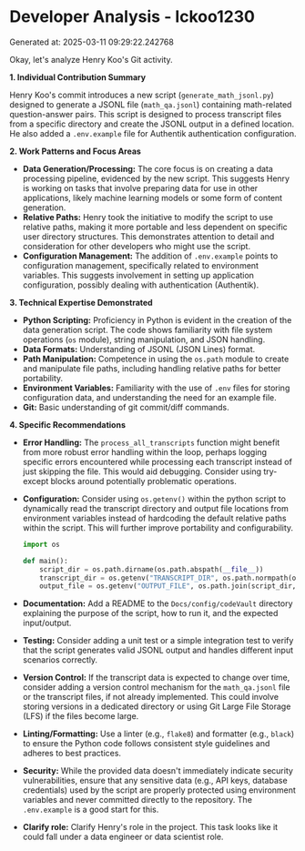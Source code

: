 # Developer Analysis - lckoo1230
Generated at: 2025-03-11 09:29:22.242768

Okay, let's analyze Henry Koo's Git activity.

**1. Individual Contribution Summary**

Henry Koo's commit introduces a new script (`generate_math_jsonl.py`) designed to generate a JSONL file (`math_qa.jsonl`) containing math-related question-answer pairs. This script is designed to process transcript files from a specific directory and create the JSONL output in a defined location.  He also added a `.env.example` file for Authentik authentication configuration.

**2. Work Patterns and Focus Areas**

*   **Data Generation/Processing:** The core focus is on creating a data processing pipeline, evidenced by the new script. This suggests Henry is working on tasks that involve preparing data for use in other applications, likely machine learning models or some form of content generation.
*   **Relative Paths:** Henry took the initiative to modify the script to use relative paths, making it more portable and less dependent on specific user directory structures. This demonstrates attention to detail and consideration for other developers who might use the script.
*   **Configuration Management:** The addition of `.env.example` points to configuration management, specifically related to environment variables. This suggests involvement in setting up application configuration, possibly dealing with authentication (Authentik).

**3. Technical Expertise Demonstrated**

*   **Python Scripting:** Proficiency in Python is evident in the creation of the data generation script. The code shows familiarity with file system operations (`os` module), string manipulation, and JSON handling.
*   **Data Formats:** Understanding of JSONL (JSON Lines) format.
*   **Path Manipulation:** Competence in using the `os.path` module to create and manipulate file paths, including handling relative paths for better portability.
*   **Environment Variables:** Familiarity with the use of `.env` files for storing configuration data, and understanding the need for an example file.
*   **Git:** Basic understanding of git commit/diff commands.

**4. Specific Recommendations**

*   **Error Handling:** The `process_all_transcripts` function might benefit from more robust error handling within the loop, perhaps logging specific errors encountered while processing each transcript instead of just skipping the file. This would aid debugging.  Consider using try-except blocks around potentially problematic operations.
*   **Configuration:**  Consider using `os.getenv()` within the python script to dynamically read the transcript directory and output file locations from environment variables instead of hardcoding the default relative paths within the script. This will further improve portability and configurability.

    ```python
    import os

    def main():
        script_dir = os.path.dirname(os.path.abspath(__file__))
        transcript_dir = os.getenv("TRANSCRIPT_DIR", os.path.normpath(os.path.join(script_dir, "../../../Docs/to-do-plan/data/processed/transcript")))
        output_file = os.getenv("OUTPUT_FILE", os.path.join(script_dir, "math_qa.jsonl"))
    ```

*   **Documentation:**  Add a README to the `Docs/config/codeVault` directory explaining the purpose of the script, how to run it, and the expected input/output.
*   **Testing:** Consider adding a unit test or a simple integration test to verify that the script generates valid JSONL output and handles different input scenarios correctly.
*   **Version Control:**  If the transcript data is expected to change over time, consider adding a version control mechanism for the `math_qa.jsonl` file or the transcript files, if not already implemented. This could involve storing versions in a dedicated directory or using Git Large File Storage (LFS) if the files become large.
*   **Linting/Formatting:**  Use a linter (e.g., `flake8`) and formatter (e.g., `black`) to ensure the Python code follows consistent style guidelines and adheres to best practices.
*   **Security:** While the provided data doesn't immediately indicate security vulnerabilities, ensure that any sensitive data (e.g., API keys, database credentials) used by the script are properly protected using environment variables and never committed directly to the repository. The `.env.example` is a good start for this.
*   **Clarify role:** Clarify Henry's role in the project. This task looks like it could fall under a data engineer or data scientist role.

